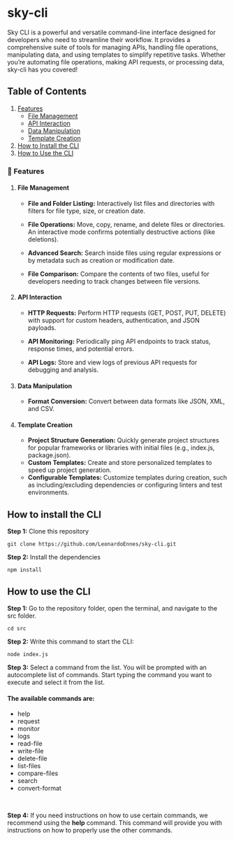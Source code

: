 # sky-cli
Sky CLI is a powerful and versatile command-line interface designed for developers who need to streamline their workflow. It provides a comprehensive suite of tools for managing APIs, handling file operations, manipulating data, and using templates to simplify repetitive tasks. Whether you’re automating file operations, making API requests, or processing data, sky-cli has you covered!

## Table of Contents
1. [Features](#-features)
    - [File Management](#file-management)
    - [API Interaction](#api-interaction)
    - [Data Manipulation](#data-manipulation)
    - [Template Creation](#template-creation)
2. [How to Install the CLI](#how-to-install-the-cli)
3. [How to Use the CLI](#how-to-use-the-cli)


### 🚀 Features
1. #### File Management
    - **File and Folder Listing:** Interactively list files and directories with filters for file type, size, or creation date.

    - **File Operations:** Move, copy, rename, and delete files or directories. An interactive mode confirms potentially destructive actions (like deletions).

    - **Advanced Search:** Search inside files using regular expressions or by metadata such as creation or modification date.
    
    - **File Comparison:** Compare the contents of two files, useful for developers needing to track changes between file versions.

2. #### API Interaction
    - **HTTP Requests:** Perform HTTP requests (GET, POST, PUT, DELETE) with support for custom headers, authentication, and JSON payloads.

    - **API Monitoring:** Periodically ping API endpoints to track status, response times, and potential errors.

    - **API Logs:** Store and view logs of previous API requests for debugging and analysis.
3. #### Data Manipulation
    - **Format Conversion:** Convert between data formats like JSON, XML, and CSV.
4. #### Template Creation
    - **Project Structure Generation:** Quickly generate project structures for popular frameworks or libraries with initial files (e.g., index.js, package.json).
    - **Custom Templates:** Create and store personalized templates to speed up project generation.
    - **Configurable Templates:** Customize templates during creation, such as including/excluding dependencies or configuring linters and test environments.

## How to install the CLI
**Step 1:** Clone this repository
```
git clone https://github.com/LeonardoEnnes/sky-cli.git
```

**Step 2:** Install the dependencies
```
npm install
```
## How to use the CLI

**Step 1:** Go to the repository folder, open the terminal, and navigate to the src folder.
```
cd src
```

**Step 2:** Write this command to start the CLI:
```
node index.js
```

**Step 3:** Select a command from the list. You will be prompted with an autocomplete list of commands. Start typing the command you want to execute and select it from the list. <br> 

#### The available commands are:
- help
- request
- monitor
- logs
- read-file
- write-file
- delete-file
- list-files
- compare-files
- search
- convert-format

<br>

**Step 4:** If you need instructions on how to use certain commands, we recommend using the **help** command. This command will provide you with instructions on how to properly use the other commands.
